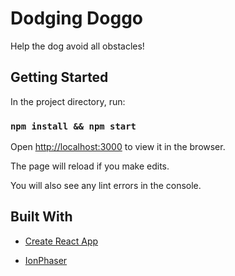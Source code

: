 # Dodging Doggo

Help the dog avoid all obstacles!

## Getting Started

In the project directory, run:

### `npm install && npm start`

Open [http://localhost:3000](http://localhost:3000) to view it in the browser.

The page will reload if you make edits.

You will also see any lint errors in the console.

## Built With

* [Create React App](https://github.com/facebook/create-react-app)

* [IonPhaser](https://github.com/proyecto26/ion-phaser)
